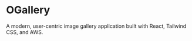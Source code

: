 # OGallery
A modern, user-centric image gallery application built with React, Tailwind CSS, and AWS.
